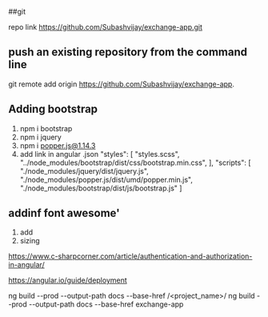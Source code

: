 ##git

repo link https://github.com/Subashvijay/exchange-app.git

## push an existing repository from the command line

git remote add origin https://github.com/Subashvijay/exchange-app.

## Adding bootstrap

1. npm i bootstrap
2. npm i jquery
3. npm i popper.js@1.14.3
4. add link in angular .json
   "styles": [
   "styles.scss",
   "../node_modules/bootstrap/dist/css/bootstrap.min.css",
   ],
   "scripts": [
   "./node_modules/jquery/dist/jquery.js",
   "./node_modules/popper.js/dist/umd/popper.min.js",
   "./node_modules/bootstrap/dist/js/bootstrap.js"
   ]

## addinf font awesome'

1. add <script src="https://kit.fontawesome.com/a076d05399.js"></script>
2. sizing
   <i class="fas fa-camera fa-xs"></i>
   <i class="fas fa-camera fa-sm"></i>
   <i class="fas fa-camera fa-lg"></i>
   <i class="fas fa-camera fa-2x"></i>
   <i class="fas fa-camera fa-3x"></i>
   <i class="fas fa-camera fa-5x"></i>
   <i class="fas fa-camera fa-7x"></i>
   <i class="fas fa-camera fa-10x"></i>

https://www.c-sharpcorner.com/article/authentication-and-authorization-in-angular/

https://angular.io/guide/deployment

ng build --prod --output-path docs --base-href /<project_name>/
ng build --prod --output-path docs --base-href exchange-app
